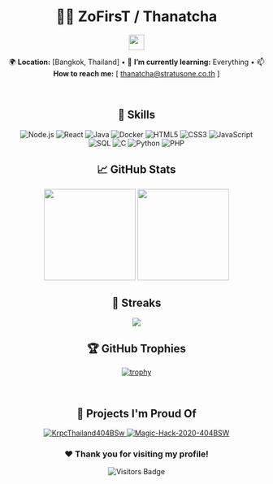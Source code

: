 <div align="center">

<h1>👨‍💻 ZoFirsT / Thanatcha</h1>
<img src="https://raw.githubusercontent.com/ZoFirsT/ZoFirsT/main/assets/wave.gif" width="30px">

🌍 **Location:** [Bangkok, Thailand] • 🌱 **I’m currently learning:** Everything • 📫 **How to reach me:** [ thanatcha@stratusone.co.th ]

<br />

## 🚀 **Skills**
<img src="https://img.shields.io/badge/-Node.js-43853D?logo=node.js&logoColor=white&style=for-the-badge" alt="Node.js">
<!-- React -->
<img src="https://img.shields.io/badge/-ReactJs-61DAFB?logo=react&logoColor=white&style=for-the-badge" alt="React">

<!-- Java -->
<img src="https://img.shields.io/badge/-Java-007396?logo=java&logoColor=white&style=for-the-badge" alt="Java">

<!-- Docker -->
<img src="https://img.shields.io/badge/-Docker-46a2f1?logo=docker&logoColor=white&style=for-the-badge" alt="Docker">

<!-- HTML -->
<img src="https://img.shields.io/badge/-HTML5-E34F26?logo=html5&logoColor=white&style=for-the-badge" alt="HTML5">

<!-- CSS -->
<img src="https://img.shields.io/badge/-CSS3-1572B6?logo=css3&logoColor=white&style=for-the-badge" alt="CSS3">

<!-- JavaScript -->
<img src="https://img.shields.io/badge/-JavaScript-F7DF1E?logo=javascript&logoColor=black&style=for-the-badge" alt="JavaScript">

<!-- SQL -->
<img src="https://img.shields.io/badge/-SQL-4479A1?logo=oracle&logoColor=white&style=for-the-badge" alt="SQL">

<!-- C Programming -->
<img src="https://img.shields.io/badge/-C-A8B9CC?logo=c&logoColor=black&style=for-the-badge" alt="C">

<!-- Python -->
<img src="https://img.shields.io/badge/-Python-3776AB?logo=python&logoColor=white&style=for-the-badge" alt="Python">

<!-- PHP -->
<img src="https://img.shields.io/badge/-PHP-777BB4?logo=php&logoColor=white&style=for-the-badge" alt="PHP">


<br />

## 📈 **GitHub Stats**
<img height="180em" src="https://github-readme-stats.vercel.app/api?username=ZoFirsT&show_icons=true&theme=radical&hide_rank=false&hide_border=true&count_private=true&include_all_commits=true">
<img height="180em" src="https://github-readme-stats.vercel.app/api/top-langs/?username=ZoFirsT&theme=radical&layout=compact&hide_border=true">

<br />

## 🎯 **Streaks**
<img src="https://github-readme-streak-stats.herokuapp.com/?user=ZoFirsT&theme=radical&hide_border=true">

<br />

## 🏆 GitHub Trophies
[![trophy](https://github-profile-trophy.vercel.app/?username=ZoFirsT&theme=onedark)](https://github.com/ryo-ma/github-profile-trophy)


<br/>

## 🌱 **Projects I'm Proud Of**
<a href="https://github.com/ZoFirsT/your-best-repo1">
    <img src="https://github-readme-stats.vercel.app/api/pin/?username=ZoFirsT&repo=KrpcThailand404BSw&theme=radical" alt="KrpcThailand404BSw">
</a>
<a href="https://github.com/ZoFirsT/your-best-repo2">
    <img src="https://github-readme-stats.vercel.app/api/pin/?username=ZoFirsT&repo=Magic-Hack-2020-404BSW-&theme=radical" alt="Magic-Hack-2020-404BSW">
</a>

<br />

<h3>❤️ Thank you for visiting my profile!</h3>
<img src="https://visitor-badge.laobi.icu/badge?page_id=ZoFirsT.ZoFirsT" alt="Visitors Badge">

</div>
